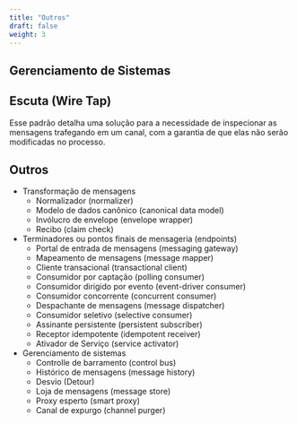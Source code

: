 ```yaml
---
title: "Outros"
draft: false
weight: 3
---
```


## Gerenciamento de Sistemas

## Escuta (Wire Tap)

Esse padrão detalha uma solução para a necessidade de inspecionar as mensagens trafegando em um canal, com a garantia de que elas não serão modificadas no processo.

## Outros

- Transformação de mensagens
	- Normalizador (normalizer)
	- Modelo de dados canônico (canonical data model)
	- Invólucro de envelope (envelope wrapper)
	- Recibo (claim check)
- Terminadores ou pontos finais de mensageria (endpoints)
	- Portal de entrada de mensagens (messaging gateway)
	- Mapeamento de mensagens (message mapper)
	- Cliente transacional (transactional client)
	- Consumidor por captação (polling consumer)
	- Consumidor dirigido por evento (event-driver consumer)
	- Consumidor concorrente (concurrent consumer)
	- Despachante de mensagens (message dispatcher)
	- Consumidor seletivo (selective consumer)
	- Assinante persistente (persistent subscriber)
	- Receptor idempotente (idempotent receiver)
	- Ativador de Serviço (service activator)
- Gerenciamento de sistemas
	- Controlle de barramento (control bus)
	- Histórico de mensagens (message history)
	- Desvio (Detour)
	- Loja de mensagens (message store)
	- Proxy esperto (smart proxy)
	- Canal de expurgo (channel purger)